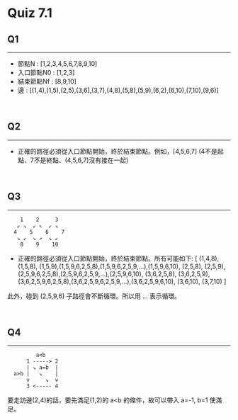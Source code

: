 # Quiz 7.1


## Q1
---
- 節點N     : [1,2,3,4,5,6,7,8,9,10]
- 入口節點N0 : [1,2,3]
- 結束節點Nf : [8,9,10]
- 邊        : [(1,4),(1,5),(2,5),(3,6),(3,7),(4,8),(5,8),(5,9),(6,2),(6,10),(7,10),(9,6)]

<br>

## Q2
---
- 正確的路徑必須從入口節點開始，終於結束節點。例如，[4,5,6,7] (4不是起點、7不是終點、(4,5,6,7)沒有接在一起)

<br>

## Q3
---

```
    1    2     3
   ↙ ↘  ↙ ↖  ↙ ↘
  4    5    6    7
   ↘ ↙  ↘ ↗  ↘ ↙
    8    9    10
```

- 正確的路徑必須從入口節點開始，終於結束節點。所有可能如下: [
    (1,4,8),
    (1,5,8),
    (1,5,9),(1,5,9,6,2,5,8),(1,5,9,6,2,5,9,...),(1,5,9,6,10),
    (2,5,8),
    (2,5,9),(2,5,9,6,2,5,8),(2,5,9,6,2,5,9,...),(2,5,9,6,10),
    (3,6,2,5,8),
    (3,6,2,5,9),(3,6,2,5,9,6,2,5,8),(3,6,2,5,9,6,2,5,9,...),(3,6,2,5,9,6,10),
    (3,6,10),
    (3,7,10)
]

此外，碰到 (2,5,9,6) 子路徑會不斷循環。所以用 ... 表示循環。

<br>

## Q4
---

```
         a<b
      1 -----> 2
      | ↘ a=b  |
  a>b |   ↘    |
      v     ↘  v
      3 <----- 4
```

要走訪邊(2,4)的話，要先滿足(1,2)的 a<b 的條件，故可以帶入 a=-1, b=1 使滿足。

<br>